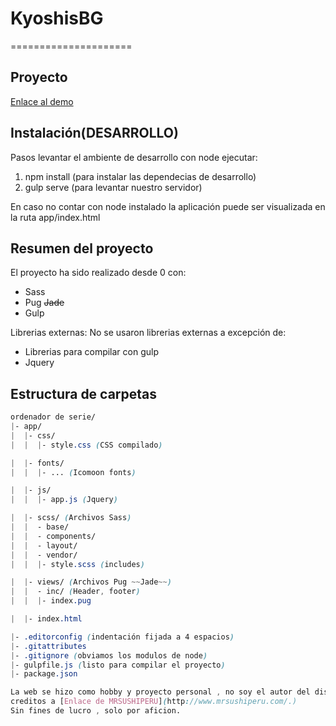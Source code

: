 # KyoshisBG
=====================

Proyecto
-------------------
[Enlace al demo](https://pacch.github.io/KyoshisBG/app/index.html)

Instalación(DESARROLLO)
-----------------------
Pasos levantar el ambiente de desarrollo con node ejecutar:

1. npm install (para instalar las dependecias de desarrollo)
2. gulp serve (para levantar nuestro servidor)

En caso no contar con node instalado la aplicación puede ser visualizada en la ruta app/index.html

Resumen del proyecto
--------------------
El proyecto ha sido realizado desde 0 con:
* Sass
* Pug ~~Jade~~
* Gulp

Librerias externas:
No se usaron librerias externas a excepción de:
* Librerias para compilar con gulp
* Jquery

Estructura de carpetas
----------------------

```scss
ordenador de serie/
|- app/
|  |- css/
|  |  |- style.css (CSS compilado)

|  |- fonts/
|  |  |- ... (Icomoon fonts)

|  |- js/
|  |  |- app.js (Jquery)

|  |- scss/ (Archivos Sass)
|  |  - base/
|  |  - components/
|  |  - layout/
|  |  - vendor/
|  |  |- style.scss (includes)

|  |- views/ (Archivos Pug ~~Jade~~)
|  |  - inc/ (Header, footer)
|  |  |- index.pug 

|  |- index.html

|- .editorconfig (indentación fijada a 4 espacios)
|- .gitattributes
|- .gitignore (obviamos los modulos de node)
|- gulpfile.js (listo para compilar el proyecto)
|- package.json

La web se hizo como hobby y proyecto personal , no soy el autor del diseño. 
creditos a [Enlace de MRSUSHIPERU](http://www.mrsushiperu.com/.)
Sin fines de lucro , solo por aficion.
